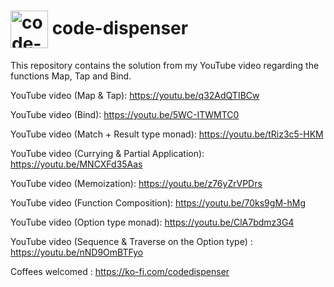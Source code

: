 <h1>
<img src="https://github.com/code-dispenser.png" align="center" height="60px" alt="code-dispenser icon" /> code-dispenser
</h1>

This repository contains the solution from my YouTube video regarding the functions Map, Tap and Bind.

YouTube video (Map & Tap): https://youtu.be/q32AdQTIBCw

YouTube video (Bind): https://youtu.be/5WC-ITWMTC0

YouTube video (Match + Result type monad): https://youtu.be/tRiz3c5-HKM 

YouTube video (Currying & Partial Application): https://youtu.be/MNCXFd35Aas

YouTube video (Memoization): https://youtu.be/z76yZrVPDrs

YouTube video (Function Composition): https://youtu.be/70ks9gM-hMg

YouTube video (Option type monad): https://youtu.be/ClA7bdmz3G4

YouTube video (Sequence & Traverse on the Option type) : https://youtu.be/nND9OmBTFyo

Coffees welcomed : https://ko-fi.com/codedispenser

